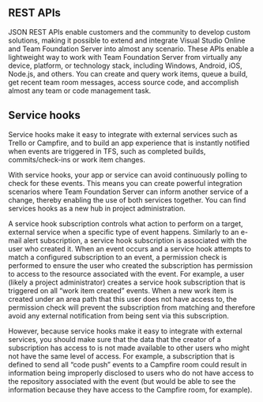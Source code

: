 <properties
    pageTitle="Extensibility Model"
    description="Visual Studio Online and Team Foundation Server are now extensible, enabling a wide range of third-party customization."
    slug="vsoextensibility"
    order="100"    
    keywords="visual studio, team foundation server, visual studio online, vs2015, vs, visualstudio, tfs, vso, extensibility"
/>
## REST APIs

JSON REST APIs enable customers and the community to develop custom solutions, making it possible to extend and integrate Visual Studio Online and Team Foundation Server into almost any scenario. These APIs enable a lightweight way to work with Team Foundation Server from virtually any device, platform, or technology stack, including Windows, Android, iOS, Node.js, and others. You can create and query work items, queue a build, get recent team room messages, access source code, and accomplish almost any team or code management task.

## Service hooks

Service hooks make it easy to integrate with external services such as Trello or Campfire, and to build an app experience that is instantly notified when events are triggered in TFS, such as completed builds, commits/check-ins or work item changes.

With service hooks, your app or service can avoid continuously polling to check for these events. This means you can create powerful integration scenarios where Team Foundation Server can inform another service of a change, thereby enabling the use of both services together. You can find services hooks as a new hub in project administration.

A service hook subscription controls what action to perform on a target, external service when a specific type of event happens. Similarly to an e-mail alert subscription, a service hook subscription is associated with the user who created it. When an event occurs and a service hook attempts to match a configured subscription to an event, a permission check is performed to ensure the user who created the subscription has permission to access to the resource associated with the event. For example, a user (likely a project administrator) creates a service hook subscription that is triggered on all “work item created” events. When a new work item is created under an area path that this user does not have access to, the permission check will prevent the subscription from matching and therefore avoid any external notification from being sent via this subscription.

However, because service hooks make it easy to integrate with external services, you should make sure that the data that the creator of a subscription has access to is not made available to other users who might not have the same level of access. For example, a subscription that is defined to send all “code push” events to a Campfire room could result in information being improperly disclosed to users who do not have access to the repository associated with the event (but would be able to see the information because they have access to the Campfire room, for example).

